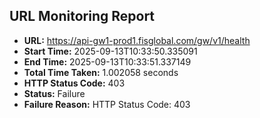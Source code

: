 ## URL Monitoring Report

- **URL:** https://api-gw1-prod1.fisglobal.com/gw/v1/health
- **Start Time:** 2025-09-13T10:33:50.335091
- **End Time:** 2025-09-13T10:33:51.337149
- **Total Time Taken:** 1.002058 seconds
- **HTTP Status Code:** 403
- **Status:** Failure
- **Failure Reason:** HTTP Status Code: 403
